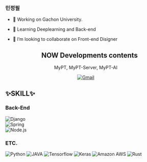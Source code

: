 ### 민정필
- 🔭 Working on Gachon University.
- 🌱 Learning Deeplearning <Keras> and Back-end <Django>
- 👯 I’m looking to collaborate on Front-end Disigner

  <h2 align="center">NOW Developments contents</h2>

<p align="center">MyPT, MyPT-Server, MyPT-AI</p>

<p align="center">
	<a href="mailto:feelwjd@gmail.com"><img src="https://img.shields.io/badge/Gmail-%23D14836?style=flat-square&logo=Gmail&logoColor=white" alt="Gmail"/></a>
</p>

## ✨SKILL✨
 
### **Back-End**

![Django](https://img.shields.io/badge/Django-%23092E20?style=flat-square&logo=Django&logoColor=white)  
![Spring](https://img.shields.io/badge/Spring-%23092E20?style=flat-square&logo=Spring&logoColor=white)  
![Node.js](https://img.shields.io/badge/Node.js-%23092E20?style=flat-square&logo=Node.js&logoColor=white)  
 
### **ETC.**

![Python](https://img.shields.io/badge/Python-%233776AB?style=flat-square&logo=Python&logoColor=white)
![JAVA](https://img.shields.io/badge/Java-%23C21325?style=flat-square&logo=Java&logoColor=white)
![Tensorflow](https://img.shields.io/badge/Tensorflow-%23ff4785?style=flat-square&logo=Tensorflow&logoColor=white)
![Keras](https://img.shields.io/badge/Keras-%23ff4785?style=flat-square&logo=Keras&logoColor=white)
![Amazon AWS](https://img.shields.io/badge/Amazon_AWS-232F3E?style=flat-square&logo=amazon-aws&logoColor=white)
![Rust](https://img.shields.io/badge/Rust-#000000?style=flat-square&logo=Rust&logoColor=white)
